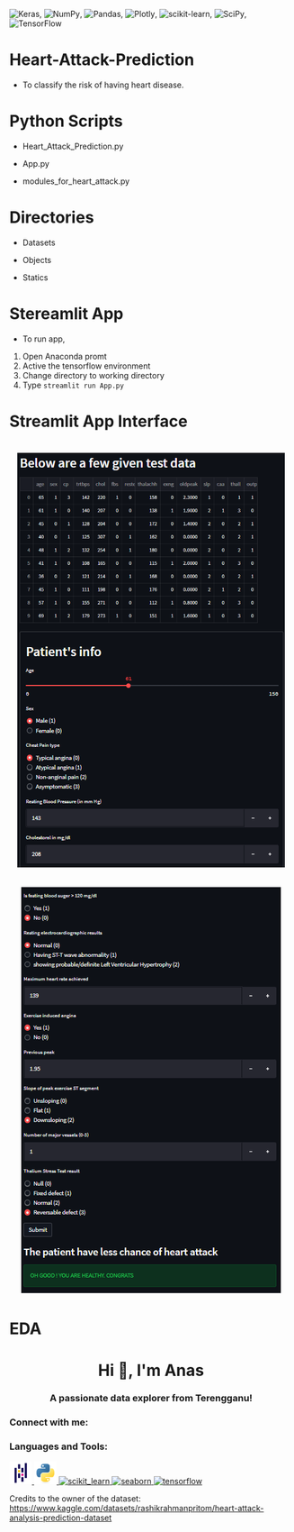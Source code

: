 ![Keras](https://img.shields.io/badge/Keras-%23D00000.svg?style=for-the-badge&logo=Keras&logoColor=white), ![NumPy](https://img.shields.io/badge/numpy-%23013243.svg?style=for-the-badge&logo=numpy&logoColor=white), 	![Pandas](https://img.shields.io/badge/pandas-%23150458.svg?style=for-the-badge&logo=pandas&logoColor=white), ![Plotly](https://img.shields.io/badge/Plotly-%233F4F75.svg?style=for-the-badge&logo=plotly&logoColor=white), ![scikit-learn](https://img.shields.io/badge/scikit--learn-%23F7931E.svg?style=for-the-badge&logo=scikit-learn&logoColor=white), ![SciPy](https://img.shields.io/badge/SciPy-%230C55A5.svg?style=for-the-badge&logo=scipy&logoColor=%white), 	![TensorFlow](https://img.shields.io/badge/TensorFlow-%23FF6F00.svg?style=for-the-badge&logo=TensorFlow&logoColor=white)

# Heart-Attack-Prediction
  * To classify the risk of having heart disease.

# Python Scripts
  * Heart_Attack_Prediction.py

  * App.py
  
  * modules_for_heart_attack.py

# Directories

  * Datasets

  * Objects
  
  * Statics

# Stereamlit App
  * To run app,
   1. Open Anaconda promt
   2. Active the tensorflow environment
   3. Change directory to working directory
   4. Type `streamlit run App.py`
 
# Streamlit App Interface
<h1 align="center">
 
![alt text](https://github.com/Anashafi07/Heart-Attack-Prediction/blob/main/Statics/Streamlit_1.png)

![alt text](https://github.com/Anashafi07/Heart-Attack-Prediction/blob/main/Statics/Stereamlit_2.png)

# EDA

<h1 align="center">Hi 👋, I'm Anas</h1>
<h3 align="center">A passionate data explorer from Terengganu!</h3>

<h3 align="left">Connect with me:</h3>
<p align="left">
</p>

<h3 align="left">Languages and Tools:</h3>
<p align="left"> <a href="https://pandas.pydata.org/" target="_blank" rel="noreferrer"> <img src="https://raw.githubusercontent.com/devicons/devicon/2ae2a900d2f041da66e950e4d48052658d850630/icons/pandas/pandas-original.svg" alt="pandas" width="40" height="40"/> </a> <a href="https://www.python.org" target="_blank" rel="noreferrer"> <img src="https://raw.githubusercontent.com/devicons/devicon/master/icons/python/python-original.svg" alt="python" width="40" height="40"/> </a> <a href="https://scikit-learn.org/" target="_blank" rel="noreferrer"> <img src="https://upload.wikimedia.org/wikipedia/commons/0/05/Scikit_learn_logo_small.svg" alt="scikit_learn" width="40" height="40"/> </a> <a href="https://seaborn.pydata.org/" target="_blank" rel="noreferrer"> <img src="https://seaborn.pydata.org/_images/logo-mark-lightbg.svg" alt="seaborn" width="40" height="40"/> </a> <a href="https://www.tensorflow.org" target="_blank" rel="noreferrer"> <img src="https://www.vectorlogo.zone/logos/tensorflow/tensorflow-icon.svg" alt="tensorflow" width="40" height="40"/> </a> </p>


Credits to the owner of the dataset:
https://www.kaggle.com/datasets/rashikrahmanpritom/heart-attack-analysis-prediction-dataset
